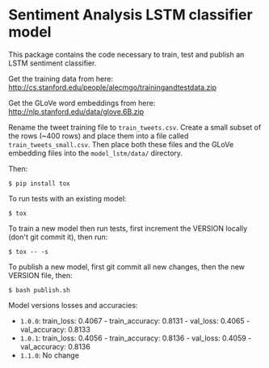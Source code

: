 # Sentiment Analysis LSTM classifier model

This package contains the code necessary to train, test and publish an LSTM sentiment classifier.

Get the training data from here: http://cs.stanford.edu/people/alecmgo/trainingandtestdata.zip

Get the GLoVe word embeddings from here: http://nlp.stanford.edu/data/glove.6B.zip

Rename the tweet training file to `train_tweets.csv`. Create a small subset of the rows (~400 rows) and place them into a file called `train_tweets_small.csv`. Then place both these files and the GLoVe embedding files into the `model_lstm/data/` directory.

Then:

`$ pip install tox`

To run tests with an existing model:

`$ tox`

To train a new model then run tests, first increment the VERSION locally (don't git commit it), then run:

`$ tox -- -s`

To publish a new model, first git commit all new changes, then the new VERSION file, then:

`$ bash publish.sh`

Model versions losses and accuracies:
- `1.0.0`: train_loss: 0.4067 - train_accuracy: 0.8131 - val_loss: 0.4065 - val_accuracy: 0.8133
- `1.0.1`: train_loss: 0.4056 - train_accuracy: 0.8136 - val_loss: 0.4059 - val_accuracy: 0.8136
- `1.1.0`: No change